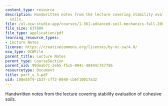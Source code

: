 ```yaml
---
content_type: resource
description: Handwritten notes from the lecture covering stability evaluation of cohesive
  soils.
file: /ol-ocw-studio-app/courses/1-361-advanced-soil-mechanics-fall-2004/188e55f91b37cff28040cb6f10017a32_part_v_3.pdf
file_size: 637889
file_type: application/pdf
learning_resource_types:
- Lecture Notes
license: https://creativecommons.org/licenses/by-nc-sa/4.0/
ocw_type: OCWFile
parent_title: Lecture Notes
parent_type: CourseSection
parent_uid: 99deab7c-2eb5-f5cb-094c-48494c747796
resourcetype: Document
title: part_v_3.pdf
uid: 188e55f9-1b37-cff2-8040-cb6f10017a32
---
```

Handwritten notes from the lecture covering stability evaluation of cohesive soils.